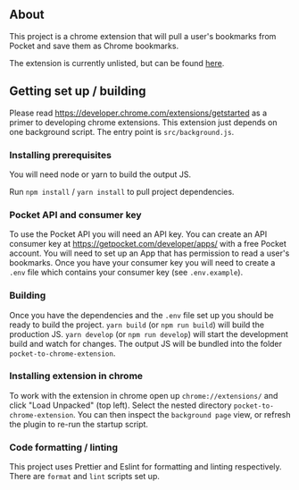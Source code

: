 ## About

This project is a chrome extension that will pull a user's bookmarks from Pocket and save them as Chrome bookmarks.

The extension is currently unlisted, but can be found [here](https://chrome.google.com/webstore/detail/pocket-to-chrome/lpbebchkceikmagjjlfllaoiniakaabh).

## Getting set up / building

Please read https://developer.chrome.com/extensions/getstarted as a primer to developing chrome extensions. This extension just depends on one background script. The entry point is `src/background.js`.

### Installing prerequisites

You will need node or yarn to build the output JS.

Run `npm install` / `yarn install` to pull project dependencies.

### Pocket API and consumer key

To use the Pocket API you will need an API key. You can create an API consumer key at https://getpocket.com/developer/apps/ with a free Pocket account. You will need to set up an App that has permission to read a user's bookmarks. Once you have your consumer key you will need to create a `.env` file which contains your consumer key (see `.env.example`).

### Building

Once you have the dependencies and the `.env` file set up you should be ready to build the project. `yarn build` (or `npm run build`) will build the production JS. `yarn develop` (or `npm run develop`) will start the development build and watch for changes. The output JS will be bundled into the folder `pocket-to-chrome-extension`.

### Installing extension in chrome

To work with the extension in chrome open up `chrome://extensions/` and click "Load Unpacked" (top left). Select the nested directory `pocket-to-chrome-extension`. You can then inspect the `background page` view, or refresh the plugin to re-run the startup script.

### Code formatting / linting

This project uses Prettier and Eslint for formatting and linting respectively. There are `format` and `lint` scripts set up.